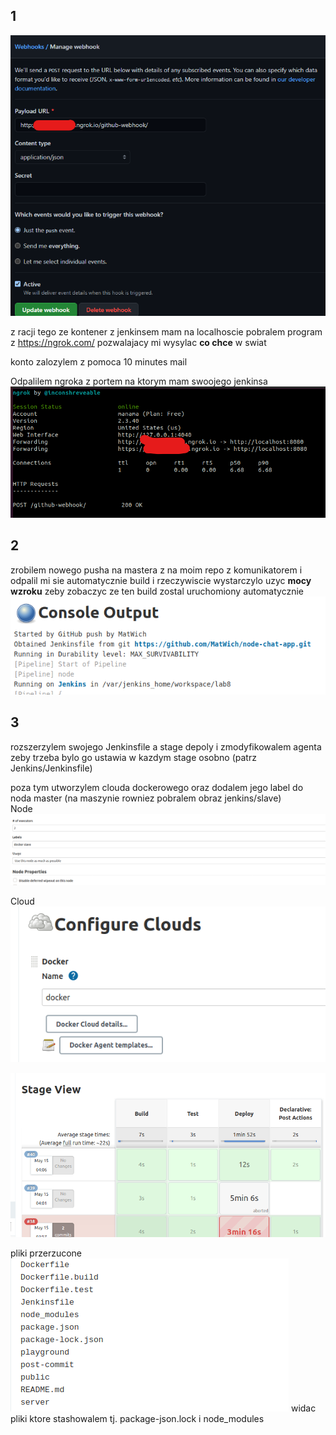## 1

![img.png](webhook.png)

z racji tego ze kontener z jenkinsem mam na localhoscie
pobralem program z  https://ngrok.com/
pozwalajacy mi wysylac <strong>co chce</strong> w swiat

konto zalozylem z pomoca 10 minutes mail

Odpalilem ngroka z portem na ktorym mam swoojego jenkinsa
![img.png](ngrok.png)

## 2
zrobilem nowego pusha na mastera z na moim repo z komunikatorem
i odpalil mi sie automatycznie build i rzeczywiscie wystarczylo 
uzyc <strong>mocy wzroku</strong> zeby zobaczyc ze ten build zostal 
uruchomiony automatycznie <br>
![img_1.png](img_1.png)

## 3 
rozszerzylem swojego Jenkinsfile a stage depoly i zmodyfikowalem agenta zeby
trzeba bylo go ustawia w kazdym stage osobno (patrz Jenkins/Jenkinsfile)

poza tym utworzylem clouda dockerowego oraz dodalem jego label do noda master
(na maszynie rowniez pobralem obraz jenkins/slave)<br>
Node<br>
![img_2.png](img_2.png)

Cloud<br>
![img_3.png](img_3.png)

![img_4.png](img_4.png)

pliki przerzucone <br>
![img_5.png](img_5.png)
widac pliki ktore stashowalem tj. package-json.lock i node_modules